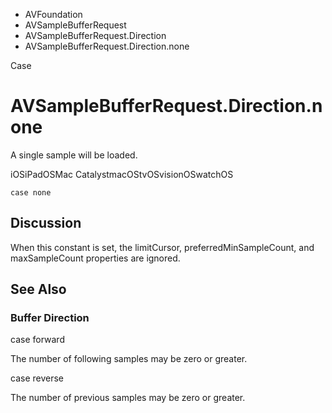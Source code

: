 

- AVFoundation
- AVSampleBufferRequest
- AVSampleBufferRequest.Direction
-  AVSampleBufferRequest.Direction.none 

Case

# AVSampleBufferRequest.Direction.none

A single sample will be loaded.

iOSiPadOSMac CatalystmacOStvOSvisionOSwatchOS

``` source
case none
```

## Discussion

When this constant is set, the limitCursor, preferredMinSampleCount, and maxSampleCount properties are ignored.

## See Also

### Buffer Direction

case forward

The number of following samples may be zero or greater.

case reverse

The number of previous samples may be zero or greater.

